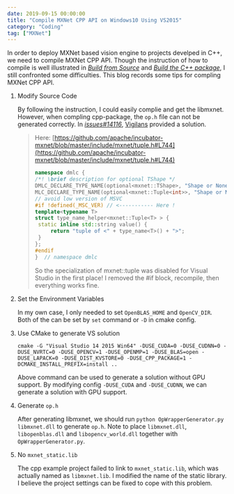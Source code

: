 ```yaml
---
date: 2019-09-15 00:00:00
title: "Compile MXNet CPP API on Windows10 Using VS2015"
category: "Coding"
tag: ["MXNet"]
---
```


In order to deploy MXNet based vision engine to projects develped in C++, we need to compile MXNet CPP API. Though the instruction of how to compile is well illustrated in [_Build from Source_](http://mxnet.incubator.apache.org/versions/master/install/windows_setup.html#build-from-source) and [_Build the C++ package_](http://mxnet.incubator.apache.org/versions/master/install/c_plus_plus.html), I still confronted some difficulties. This blog records some tips for compling MXNet CPP API.

1. Modify Source Code

   By following the instruction, I could easily complie and get the libmxnet. However, when compling cpp-package, the `op.h` file can not be generated correctly. In [_issues#14116_](https://github.com/apache/incubator-mxnet/issues/14116), [Vigilans](https://github.com/Vigilans) provided a solution.

   > Here: [https://github.com/apache/incubator-mxnet/blob/master/include/mxnet/tuple.h#L744](https://github.com/apache/incubator-mxnet/blob/master/include/mxnet/tuple.h#L744)
   >
   > ```C++
   > namespace dmlc {
   > /*! \brief description for optional TShape */
   > DMLC_DECLARE_TYPE_NAME(optional<mxnet::TShape>, "Shape or None");
   > MLC_DECLARE_TYPE_NAME(optional<mxnet::Tuple<int>>, "Shape or None");
   > // avoid low version of MSVC
   > #if !defined(_MSC_VER) // <----------- Here !
   > template<typename T>
   > struct type_name_helper<mxnet::Tuple<T> > {
   >  static inline std::string value() {
   >      return "tuple of <" + type_name<T>() + ">";
   >  }
   > };
   > #endif
   > }  // namespace dmlc
   > ```
   >
   > So the specialization of mxnet::tuple<T> was disabled for Visual Studio in the first place!
   > I removed the #if block, recompile, then everything works fine.

2. Set the Environment Variables

   In my own case, I only needed to set `OpenBLAS_HOME` and `OpenCV_DIR`. Both of the can be set by `set` command or `-D` in cmake config.

3. Use CMake to generate VS solution

   `cmake -G "Visual Studio 14 2015 Win64" -DUSE_CUDA=0 -DUSE_CUDNN=0 -DUSE_NVRTC=0 -DUSE_OPENCV=1 -DUSE_OPENMP=1 -DUSE_BLAS=open -DUSE_LAPACK=0 -DUSE_DIST_KVSTORE=0 -DUSE_CPP_PACKAGE=1 -DCMAKE_INSTALL_PREFIX=install ..`

   Above command can be used to generate a solution without GPU support. By modifying config `-DUSE_CUDA` and `-DUSE_CUDNN`, we can generate a solution with GPU support.

4. Generate `op.h`

   After generating libmxnet, we should run `python OpWrapperGenerator.py libmxnet.dll` to generate `op.h`. Note to place `libmxnet.dll`, `libopenblas.dll` and `libopencv_world.dll` together with `OpWrapperGenerator.py`.

5. No `mxnet_static.lib`

   The cpp example project failed to link to `mxnet_static.lib`, which was actually named as `libmxnet.lib`. I modified the name of the static library. I believe the project settings can be fixed to cope with this problem.
